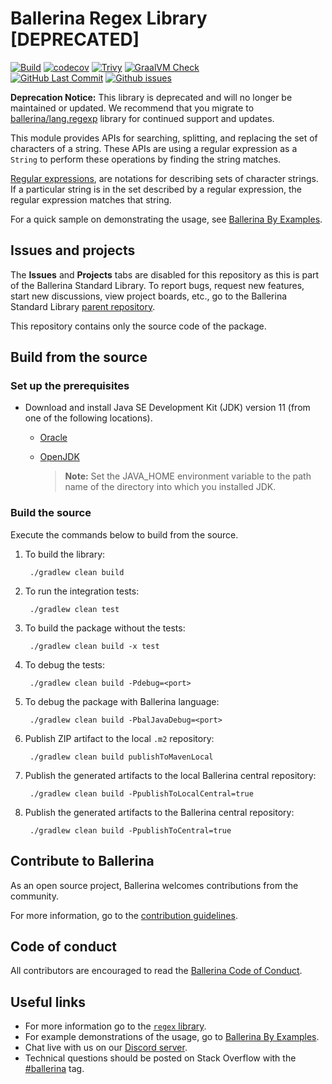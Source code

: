 Ballerina Regex Library [DEPRECATED]
==============================

  [![Build](https://github.com/ballerina-platform/module-ballerina-regex/actions/workflows/build-timestamped-master.yml/badge.svg)](https://github.com/ballerina-platform/module-ballerina-regex/actions/workflows/build-timestamped-master.yml)
  [![codecov](https://codecov.io/gh/ballerina-platform/module-ballerina-regex/branch/main/graph/badge.svg)](https://codecov.io/gh/ballerina-platform/module-ballerina-regex)
  [![Trivy](https://github.com/ballerina-platform/module-ballerina-regex/actions/workflows/trivy-scan.yml/badge.svg)](https://github.com/ballerina-platform/module-ballerina-regex/actions/workflows/trivy-scan.yml)
  [![GraalVM Check](https://github.com/ballerina-platform/module-ballerina-regex/actions/workflows/build-with-bal-test-native.yml/badge.svg)](https://github.com/ballerina-platform/module-ballerina-regex/actions/workflows/build-with-bal-test-native.yml)  
  [![GitHub Last Commit](https://img.shields.io/github/last-commit/ballerina-platform/module-ballerina-regex.svg)](https://github.com/ballerina-platform/module-ballerina-regex/commits/main)
  [![Github issues](https://img.shields.io/github/issues/ballerina-platform/ballerina-standard-library/module/regex.svg?label=Open%20Issues)](https://github.com/ballerina-platform/ballerina-standard-library/labels/module%2Fregex)

**Deprecation Notice:** This library is deprecated and will no longer be maintained or updated. We recommend that you migrate to [ballerina/lang.regexp](https://lib.ballerina.io/ballerina/lang.regexp/latest) library for continued support and updates.

This module provides APIs for searching, splitting, and replacing the set of characters of a string. These APIs are using a
regular expression as a `String` to perform these operations by finding the string matches.

[Regular expressions](https://en.wikipedia.org/wiki/Regular_expression), are notations for describing sets of
character strings. If a particular string is in the set described by a regular expression, the regular expression matches that string.

For a quick sample on demonstrating the usage, see [Ballerina By Examples](https://ballerina.io/learn/by-example/).

## Issues and projects

The **Issues** and **Projects** tabs are disabled for this repository as this is part of the Ballerina Standard Library. To report bugs, request new features, start new discussions, view project boards, etc., go to the Ballerina Standard Library [parent repository](https://github.com/ballerina-platform/ballerina-standard-library). 

This repository contains only the source code of the package.

## Build from the source

### Set up the prerequisites

* Download and install Java SE Development Kit (JDK) version 11 (from one of the following locations).

   * [Oracle](https://www.oracle.com/java/technologies/javase-jdk11-downloads.html)
   
   * [OpenJDK](https://adoptium.net/)
   
        > **Note:** Set the JAVA_HOME environment variable to the path name of the directory into which you installed JDK.

### Build the source

Execute the commands below to build from the source.

1. To build the library:

        ./gradlew clean build

2. To run the integration tests:

        ./gradlew clean test

3. To build the package without the tests:

        ./gradlew clean build -x test

4. To debug the tests:

        ./gradlew clean build -Pdebug=<port>
        
5. To debug the package with Ballerina language:
   
        ./gradlew clean build -PbalJavaDebug=<port>

6. Publish ZIP artifact to the local `.m2` repository:

        ./gradlew clean build publishToMavenLocal

7. Publish the generated artifacts to the local Ballerina central repository:
   
        ./gradlew clean build -PpublishToLocalCentral=true

8. Publish the generated artifacts to the Ballerina central repository:

        ./gradlew clean build -PpublishToCentral=true
        
## Contribute to Ballerina

As an open source project, Ballerina welcomes contributions from the community. 

For more information, go to the [contribution guidelines](https://github.com/ballerina-platform/ballerina-lang/blob/master/CONTRIBUTING.md).

## Code of conduct

All contributors are encouraged to read the [Ballerina Code of Conduct](https://ballerina.io/code-of-conduct).

## Useful links

* For more information go to the [`regex` library](https://lib.ballerina.io/ballerina/regex/latest).
* For example demonstrations of the usage, go to [Ballerina By Examples](https://ballerina.io/learn/by-example/).
* Chat live with us on our [Discord server](https://discord.gg/ballerinalang).
* Technical questions should be posted on Stack Overflow with the [#ballerina](https://stackoverflow.com/questions/tagged/ballerina) tag.
